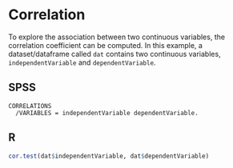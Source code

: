 # Correlation

To explore the association between two continuous variables, the correlation coefficient can be computed. In this example, a dataset/dataframe called `dat` contains two continuous variables, `independentVariable` and `dependentVariable`.

## SPSS

```
CORRELATIONS
  /VARIABLES = independentVariable dependentVariable.
```

## R

```r
cor.test(dat$independentVariable, dat$dependentVariable)
```
